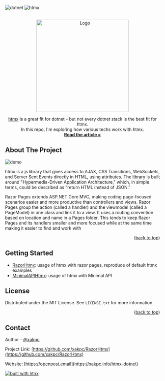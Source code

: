 <a name="readme-top"></a>

![dotnet](https://img.shields.io/badge/dotnet-%23512BD4?style=for-the-badge&logo=dotnet)
![htmx](https://img.shields.io/badge/htmx-btw-black?style=for-the-badge&logo=htmx&labelColor=%233d72d7)

<!-- PROJECT LOGO -->
<br />
<div align="center">
  <a href="https://github.com/xakpc/RazorHtmx/">
    <img src="https://cdn.hashnode.com/res/hashnode/image/upload/v1718203714390/aC3mvO0tH.png?w=800&fit=crop&crop=entropy&auto=compress,format&format=webp" alt="Logo" height="300">
  </a>

<!--<h3 align="center">htmx 🤝 dotnet</h3>-->

  <p align="center">
    <a href="https://htmx.org/"/>htmx<a> is a great fit for dotnet - but not every dotnet stack is the best fit for htmx. <br /> In this repo, I'm exploring how various techs work with htmx.
    <br />
    <a href="https://xakpc.info/htmx-dotnet"><strong>Read the article »</strong></a>
  </p>
</div>


<!-- ABOUT THE PROJECT -->
## About The Project

![demo](https://github.com/xakpc/RazorHtmx/assets/6075374/2dbe0a14-75ef-449e-aeae-35377fa3006b)

htmx is a js library that gives access to AJAX, CSS Transitions, WebSockets, and Server Sent Events directly in HTML, using attributes. 
The library is built around "Hypermedia-Driven Application Architecture," which, in simple terms, could be described as "return HTML instead of JSON."

Razor Pages extends ASP.NET Core MVC, making coding page-focused scenarios easier and more productive than controllers and views. Razor Pages group the action 
(called a handler) and the viewmodel (called a PageModel) in one class and link it to a view. It uses a routing convention based on location and name in a Pages folder. 
This tends to keep Razor Pages and its handlers smaller and more focused while at the same time making it easier to find and work with


<p align="right">(<a href="#readme-top">back to top</a>)</p>

## Getting Started

- [RazorHtmx](https://github.com/xakpc/RazorHtmx/tree/master/Xakpc.RazorHtmx): usage of htmx with razor pages, reproduce of default htmx examples
- [MinimalAPIHtmx](https://github.com/xakpc/RazorHtmx/tree/master/Xakpc.MinimalApiHtmx): usage of htmx with Minimal API

<!-- LICENSE -->
## License

Distributed under the MIT License. See `LICENSE.txt` for more information.

<p align="right">(<a href="#readme-top">back to top</a>)</p>



<!-- CONTACT -->
## Contact

Author - [@xakpc](https://x.com/xakpc)

Project Link: [https://github.com/xakpc/RazorHtmx](https://github.com/xakpc/RazorHtmx)

Website: [https://openpost.email](https://xakpc.info/htmx-dotnet)

<a href="https://htmx.org/">
<img src="https://htmx.org/img/createdwith.jpeg" alt="built with htnx">
</a>

